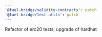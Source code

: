 ```yaml
---
'@fuel-bridge/solidity-contracts': patch
'@fuel-bridge/test-utils': patch
---
```


Refactor of erc20 tests, upgrade of hardhat
